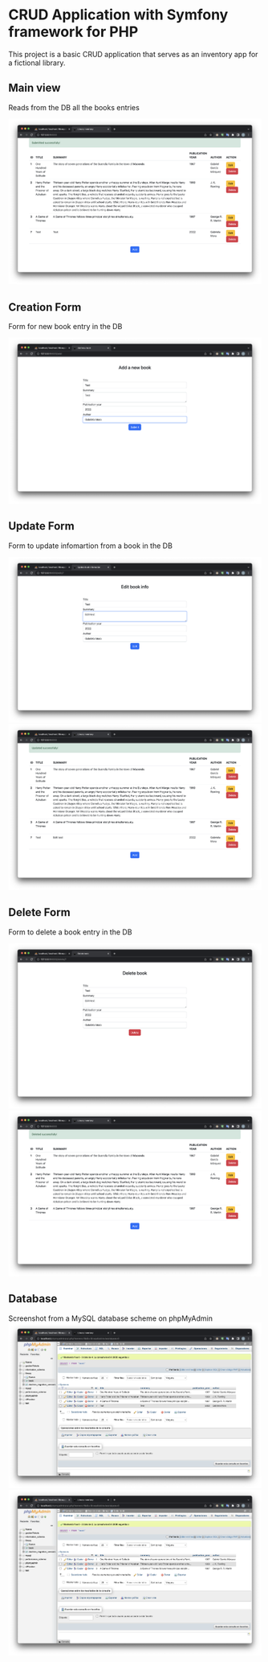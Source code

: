 # CRUD Application with Symfony framework for PHP

This project is a basic CRUD application that serves as an inventory app for a fictional library.

## Main view

Reads from the DB all the books entries

![home](https://github.com/gdmora/library-inventory/blob/main/public/screenshots/create-2.png)

## Creation Form

Form for new book entry in the DB

![create](https://github.com/gdmora/library-inventory/blob/main/public/screenshots/create-1.png)

## Update Form

Form to update infomartion from a book in the DB

![update](https://github.com/gdmora/library-inventory/blob/main/public/screenshots/update-1.png)
![update_home](https://github.com/gdmora/library-inventory/blob/main/public/screenshots/update-2.png)

## Delete Form

Form to delete a book entry in the DB

![delete](https://github.com/gdmora/library-inventory/blob/main/public/screenshots/delete-1.png)
![delete_home](https://github.com/gdmora/library-inventory/blob/main/public/screenshots/delete-2.png)

## Database

Screenshot from a MySQL database scheme on phpMyAdmin
![database screenshot 1](https://github.com/gdmora/library-inventory/blob/main/public/screenshots/database-1.png)
![database screenshot 1](https://github.com/gdmora/library-inventory/blob/main/public/screenshots/database-2.png)
